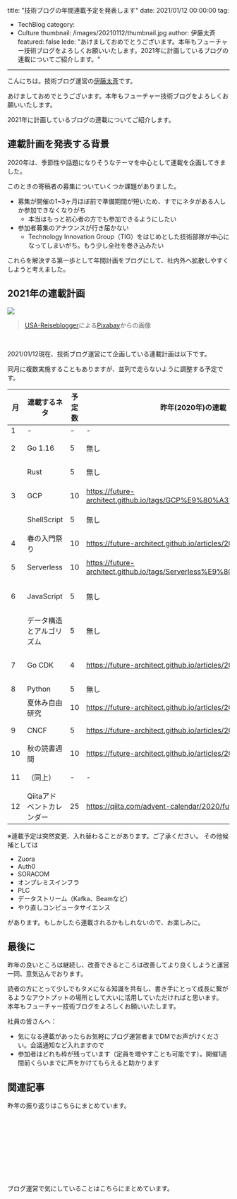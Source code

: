 title: "技術ブログの年間連載予定を発表します"
date: 2021/01/12 00:00:00
tag:
  - TechBlog
category:
  - Culture
thumbnail: /images/20210112/thumbnail.jpg
author: 伊藤太斉
featured: false
lede: "あけましておめでとうございます。本年もフューチャー技術ブログをよろしくお願いいたします。2021年に計画しているブログの連載についてご紹介します。"
---

こんにちは。技術ブログ運営の[伊藤太斉](https://twitter.com/kaedemalu)です。

あけましておめでとうございます。本年もフューチャー技術ブログをよろしくお願いいたします。

2021年に計画しているブログの連載についてご紹介します。

## 連載計画を発表する背景

2020年は、季節性や話題になりそうなテーマを中心として連載を企画してきました。

このときの寄稿者の募集についていくつか課題がありました。

* 募集が開催の1~3ヶ月ほぼ前で準備期間が短いため、すでにネタがある人しか参加できなくなりがち
    * 本当はもっと初心者の方でも参加できるようにしたい
* 参加者募集のアナウンスが行き届かない
    * Technology Innovation Group（TIG）をはじめとした技術部隊が中心になってしまいがち。もう少し全社を巻き込みたい

これらを解決する第一歩として年間計画をブログにして、社内外へ拡散しやすくしようと考えました。


## 2021年の連載計画

![](/images/20210112/new-year-resolution-5859760_1280.jpg)

> <a href="https://pixabay.com/ja/users/usa-reiseblogger-328188/?utm_source=link-attribution&amp;utm_medium=referral&amp;utm_campaign=image&amp;utm_content=5859760">USA-Reiseblogger</a>による<a href="https://pixabay.com/ja/?utm_source=link-attribution&amp;utm_medium=referral&amp;utm_campaign=image&amp;utm_content=5859760">Pixabay</a>からの画像

<br>

2021/01/12現在、技術ブログ運営にて企画している連載計画は以下です。

同月に複数実施することもありますが、並列で走らないように調整する予定です。


| 月 | 連載するネタ | 予定数 | 昨年(2020年)の連載 | 備考 |
| ---| ------------ | ----- | ------------------ | ---|
| 1  | -         | -     | -                  | - |
| 2  | Go 1.16      | 5     | 無し            | Go1.16リリースをテーマにした連載 |
|    | Rust         | 5     | 無し             | 各人がRust入門してみようという連載 |
| 3  | GCP          | 10    | https://future-architect.github.io/tags/GCP%E9%80%A3%E8%BC%89/ | Google Cloud Platformに関する連載 | 
|    | ShellScript | 5     | 無し | Shell Script に関するTipsを共有する連載|
| 4  | 春の入門祭り | 10     | https://future-architect.github.io/articles/20200529/ | 新年度にふさわしく何か新しい技術要素に取組む連載 | 
| 5  | Serverless   | 10     | https://future-architect.github.io/tags/Serverless%E9%80%A3%E8%BC%89/ | Serverlessアーキテクチャに関する連載 | 
| 6  | JavaScript   | 5      | 無し | JavaScript/TypeScript関連の連載。Vue.jsやReactに関するネタも含みます | 
|    | データ構造とアルゴリズム | 5 | 無し | データ構造とアルゴリズムに関する連載。もしかすると競技プログラミングにも役立つかも |
| 7  | Go CDK        | 4     | https://future-architect.github.io/articles/20191111/ | GoCDKというマルチプラットフォームに役立つライブラリに関する連載 | 
| 8  | Python        | 5      | 無し | Pythonをテーマとした連載 | 
|    | 夏休み自由研究 | 10    | https://future-architect.github.io/articles/20200726/ | 各人が自由研究をテーマに調査実装した内容をシェアする連載 |  
| 9  | CNCF           | 5    | https://future-architect.github.io/articles/20200928/ | CloudNativeComputingFoundationのプロダクトをテーマとした連載 | 
| 10 | 秋の読書週間   | 10    | https://future-architect.github.io/articles/20201026/ | エッセーなど読み物よりをテーマとした連載 |
| 11 | （同上）       | -     | - | ※秋のブログ週間は月跨ぎのため10~11月にかけて行います |
| 12 | Qiitaアドベントカレンダー | 25 | https://qiita.com/advent-calendar/2020/future | ※基本的にはQiita上で投稿するため、フューチャー技術ブログはお休みシーズンです |

※連載予定は突然変更、入れ替わることがあります。ご了承ください。
その他候補としては

- Zuora
- Auth0
- SORACOM
- オンプレミスインフラ
- PLC
- データストリーム（Kafka、Beamなど）
- やり直しコンピュータサイエンス

があります。もしかしたら連載されるかもしれないので、お楽しみに。


## 最後に

昨年の良いところは継続し、改善できるところは改善してより良くしようと運営一同、意気込んでおります。

読者の方にとって少しでもタメになる知識を共有し、書き手にとって成長に繋がるようなアウトプットの場所として大いに活用していただければと思います。
本年もフューチャー技術ブログをよろしくお願いいたします。


社員の皆さんへ： 

* 気になる連載があったらお気軽にブログ運営者までDMでお声がけください。会議通知など入れますので
* 参加者はどれも枠が残っています（定員を増やすことも可能です）。開催1週間前くらいまでに声をかけてもらえると助かります

## 関連記事

昨年の振り返りはこちらにまとめています。

<div class="iframely-embed"><div class="iframely-responsive" style="height: 140px; padding-bottom: 0;"><a href="https://future-architect.github.io/articles/20201127/index.html" data-iframely-url="//cdn.iframe.ly/mp0v8g9?iframe=card-small"></a></div></div><script async src="//cdn.iframe.ly/embed.js" charset="utf-8"></script>


ブログ運営で気にしていることはこちらにまとめています。

<div class="iframely-embed"><div class="iframely-responsive" style="height: 140px; padding-bottom: 0;"><a href="https://future-architect.github.io/articles/20200530/index.html" data-iframely-url="//cdn.iframe.ly/NZFPJjo?iframe=card-small"></a></div></div><script async src="//cdn.iframe.ly/embed.js" charset="utf-8"></script>
